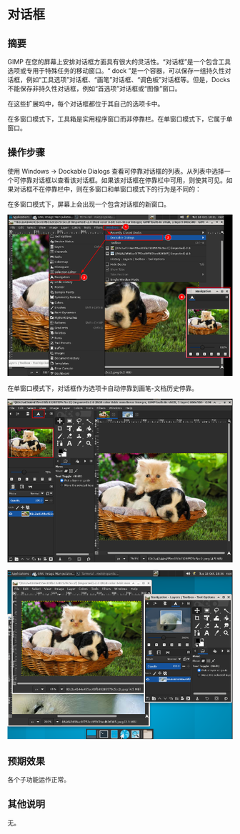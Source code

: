 # 对话框

## 摘要

GIMP 在您的屏幕上安排对话框方面具有很大的灵活性。“对话框”是一个包含工具选项或专用于特殊任务的移动窗口。“ dock ”是一个容器，可以保存一组持久性对话框，例如“工具选项”对话框、“画笔”对话框、“调色板”对话框等。但是，Docks 不能保存非持久性对话框，例如“首选项”对话框或“图像”窗口。

在这些扩展坞中，每个对话框都位于其自己的选项卡中。

在多窗口模式下，工具箱是实用程序窗口而非停靠栏。在单窗口模式下，它属于单窗口。

## 操作步骤

使用 Windows -> Dockable Dialogs 查看可停靠对话框的列表。从列表中选择一个可停靠对话框以查看该对话框。如果该对话框在停靠栏中可用，则使其可见。如果对话框不在停靠栏中，则在多窗口和单窗口模式下的行为是不同的：

在多窗口模式下，屏幕上会出现一个包含对话框的新窗口。

![对话框-1](./img/对话框-1.png)

在单窗口模式下，对话框作为选项卡自动停靠到画笔-文档历史停靠。

![对话框-2](./img/对话框-2.png)

![对话框-3](./img/对话框-3.png)

## 预期效果

各个子功能运作正常。

## 其他说明

无。
